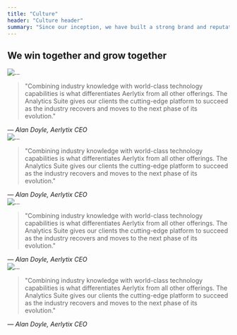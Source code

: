 ```yaml
---
title: "Culture"
header: "Culture header"
summary: "Since our inception, we have built a strong brand and reputation as one of the fastest-growing aviation finance technology companies in Ireland by hiring the right talent, continuously innovating and enhancing our products and services, and building long term partnerships with our clients."
---
```


<article>
<div class="container">
<h2>We win together and grow together</h2>
</div>

<div class="container-scroller">
  <div class="content">
    <div class="wrap">
        <div class="card mb-3 p-2">
            <div class="row g-0">
                <div class="col-md-3">
                <img src="https://via.placeholder.com/300x380" class="img-fluid rounded-start" alt="...">
                </div>
                <div class="col-md-9">
                <div class="card-body">
                    <blockquote>
                        <p class="display-6">"Combining industry knowledge with world-class technology capabilities is what differentiates Aerlytix from all other offerings. The Analytics Suite gives our clients the cutting-edge platform to succeed as the industry recovers and moves to the next phase of its evolution."</p>
                    </blockquote>
                    <cite>— Alan Doyle, Aerlytix CEO</cite>
                </div>
                </div>
            </div>
        </div>
        <div class="card mb-3 p-2">
            <div class="row g-0">
                <div class="col-md-3">
                <img src="https://via.placeholder.com/300x380" class="img-fluid rounded-start" alt="...">
                </div>
                <div class="col-md-9">
                <div class="card-body">
                    <blockquote>
                        <p class="display-6">"Combining industry knowledge with world-class technology capabilities is what differentiates Aerlytix from all other offerings. The Analytics Suite gives our clients the cutting-edge platform to succeed as the industry recovers and moves to the next phase of its evolution."</p>
                    </blockquote>
                    <cite>— Alan Doyle, Aerlytix CEO</cite>
                </div>
                </div>
            </div>
        </div>
        <div class="card mb-3 p-2">
            <div class="row g-0">
                <div class="col-md-3">
                <img src="https://via.placeholder.com/300x380" class="img-fluid rounded-start" alt="...">
                </div>
                <div class="col-md-9">
                <div class="card-body">
                    <blockquote>
                        <p class="display-6">"Combining industry knowledge with world-class technology capabilities is what differentiates Aerlytix from all other offerings. The Analytics Suite gives our clients the cutting-edge platform to succeed as the industry recovers and moves to the next phase of its evolution."</p>
                    </blockquote>
                    <cite>— Alan Doyle, Aerlytix CEO</cite>
                </div>
                </div>
            </div>
        </div>
        <div class="card mb-3 p-2">
            <div class="row g-0">
                <div class="col-md-3">
                <img src="https://via.placeholder.com/300x380" class="img-fluid rounded-start" alt="...">
                </div>
                <div class="col-md-9">
                <div class="card-body">
                    <blockquote>
                        <p class="display-6">"Combining industry knowledge with world-class technology capabilities is what differentiates Aerlytix from all other offerings. The Analytics Suite gives our clients the cutting-edge platform to succeed as the industry recovers and moves to the next phase of its evolution."</p>
                    </blockquote>
                    <cite>— Alan Doyle, Aerlytix CEO</cite>
                </div>
                </div>
            </div>
        </div>
    </div>
   </div>
</div>

<div class="cointainer"> </div>

</article>
